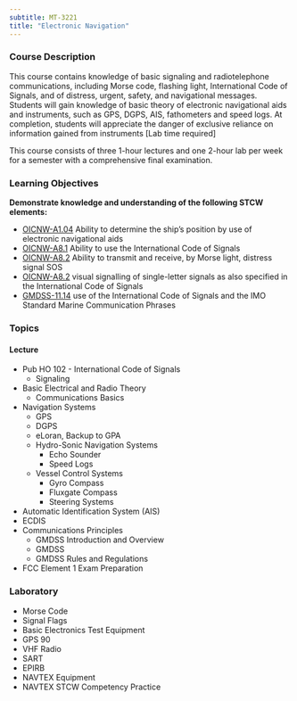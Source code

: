 ```yaml
---
subtitle: MT-3221
title: "Electronic Navigation"
---
```


### Course Description

This course contains knowledge of basic signaling and radiotelephone communications, including Morse code, flashing light, International Code of Signals, and of distress, urgent, safety, and navigational messages. Students will gain knowledge of basic theory of electronic navigational aids and instruments, such as GPS, DGPS, AIS, fathometers and speed logs. At completion, students will appreciate the danger of exclusive reliance on information gained from instruments [Lab time required]

This course consists of three 1-hour lectures and one 2-hour lab per week for a semester with a comprehensive final examination.


### Learning Objectives

**Demonstrate knowledge and understanding of the following STCW elements:**

* [OICNW-A1.04]({{site.baseurl}}/tables/21.html#OICNW-A1.04) Ability to determine the ship’s position by use of electronic navigational aids
* [OICNW-A8.1]({{site.baseurl}}/tables/21.html#OICNW-A8.1) Ability to use the International Code of Signals
* [OICNW-A8.2]({{site.baseurl}}/tables/21.html#OICNW-A8.2) Ability to transmit and receive, by Morse light, distress signal SOS 
* [OICNW-A8.2]({{site.baseurl}}/tables/21.html#OICNW-A8.2) visual signalling of single-letter signals as also specified in the International Code of Signals
* [GMDSS-11.14]({{site.baseurl}}/tables/42.html#GMDSS-11.14) use of the International Code of Signals and the IMO Standard Marine Communication Phrases


### Topics

#### Lecture

* Pub HO 102 - International Code of Signals
	* Signaling 
* Basic Electrical and Radio Theory
	* Communications Basics
* Navigation Systems
	* GPS
	* DGPS
	* eLoran, Backup to GPA
	* Hydro-Sonic Navigation Systems
		* Echo Sounder
		* Speed Logs
	* Vessel Control Systems
		* Gyro Compass
		* Fluxgate Compass
		* Steering Systems
* Automatic Identification System (AIS)
* ECDIS
* Communications Principles
	* GMDSS Introduction and Overview
	* GMDSS
	* GMDSS Rules and Regulations
* FCC Element 1 Exam Preparation

### Laboratory

* Morse Code
* Signal Flags
* Basic Electronics Test Equipment
* GPS 90
* VHF Radio
* SART
* EPIRB
* NAVTEX Equipment
* NAVTEX STCW Competency Practice




